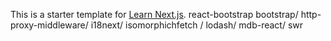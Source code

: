 This is a starter template for [Learn Next.js](https://nextjs.org/learn).
react-bootstrap 
bootstrap/
http-proxy-middleware/
i18next/
isomorphichfetch / 
lodash/ 
mdb-react/
swr